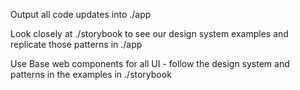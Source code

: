 Output all code updates into ./app

Look closely at ./storybook to see our design system examples and replicate those patterns in ./app

Use Base web components for all UI - follow the design system and patterns in the examples in ./storybook